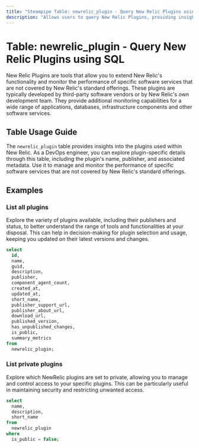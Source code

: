 ```yaml
---
title: "Steampipe Table: newrelic_plugin - Query New Relic Plugins using SQL"
description: "Allows users to query New Relic Plugins, providing insights into plugin details such as the plugin's name, publisher, and associated metadata."
---
```


# Table: newrelic_plugin - Query New Relic Plugins using SQL

New Relic Plugins are tools that allow you to extend New Relic's functionality and monitor the performance of specific software services that are not covered by New Relic's standard offerings. These plugins are typically developed by third-party software vendors or by New Relic's own development team. They provide additional monitoring capabilities for a wide range of applications, databases, infrastructure components and other software services.

## Table Usage Guide

The `newrelic_plugin` table provides insights into the plugins used within New Relic. As a DevOps engineer, you can explore plugin-specific details through this table, including the plugin's name, publisher, and associated metadata. Use it to manage and monitor the performance of specific software services that are not covered by New Relic's standard offerings.

## Examples

### List all plugins
Explore the variety of plugins available, including their publishers and status, to better understand the range of tools and functionalities at your disposal. This can help in decision-making for plugin selection and usage, keeping you updated on their latest versions and changes.

```sql
select
  id,
  name,
  guid,
  description,
  publisher,
  component_agent_count,
  created_at,
  updated_at,
  short_name,
  publisher_support_url,
  publisher_about_url,
  download_url,
  published_version,
  has_unpublished_changes,
  is_public,
  summary_metrics
from
  newrelic_plugin;
```

### List private plugins
Explore which NewRelic plugins are set to private, allowing you to manage and control access to your specific plugins. This can be particularly useful in maintaining security and restricting unwanted access.

```sql
select
  name,
  description,
  short_name
from
  newrelic_plugin
where
  is_public = false;
```